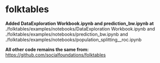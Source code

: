 # folktables

**Added DataExploration Workbook.ipynb and prediction_bw.ipynb at**
./folktables/examples/notebooks/DataExploration Workbook.ipynb and ./folktables/examples/notebooks/prediction_bw.ipynb and ./folktables/examples/notebooks/population_splitting__roc.ipynb

**All other code remains the same from:**
https://github.com/socialfoundations/folktables
